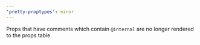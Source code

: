 ```yaml
---
'pretty-proptypes': minor
---
```


Props that have comments which contain `@internal` are no longer rendered to the props table.
